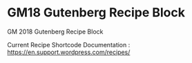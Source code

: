 # GM18 Gutenberg Recipe Block

GM 2018 Gutenberg Recipe Block

Current Recipe Shortcode Documentation : https://en.support.wordpress.com/recipes/
